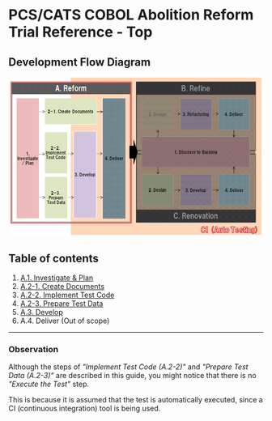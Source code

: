 # PCS/CATS COBOL Abolition Reform Trial Reference - Top


## Development Flow Diagram

![renovation-flow-reform](images/renovation-flow-reform.png)

## Table of contents

1. [A.1. Investigate & Plan](02_ProcessReference_A.1.md)
1. [A.2-1. Create Documents](02_ProcessReference_A.2-1.md)
1. [A.2-2. Implement Test Code](02_ProcessReference_A.2-2.md)
1. [A.2-3. Prepare Test Data](02_ProcessReference_A.2-3.md)
1. [A.3. Develop](02_ProcessReference_A.3.md)
1. A.4. Deliver (Out of scope)


***


### Observation

Although the steps of *"Implement Test Code (A.2-2)"* and *"Prepare Test Data (A.2-3)"* are described in this guide, 
you might notice that there is no *"Execute the Test"* step.

This is because it is assumed that the test is automatically executed, since a CI (continuous integration) tool is being used.